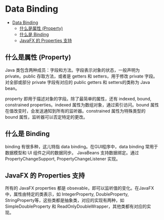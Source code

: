 # Data Binding

- [Data Binding](#data-binding)
  - [什么是属性 (Property)](#%e4%bb%80%e4%b9%88%e6%98%af%e5%b1%9e%e6%80%a7-property)
  - [什么是 Binding](#%e4%bb%80%e4%b9%88%e6%98%af-binding)
  - [JavaFX 的 Properties 支持](#javafx-%e7%9a%84-properties-%e6%94%af%e6%8c%81)

## 什么是属性 (Property)

Java 类包含两种成员：字段和方法。字段表示对象的状态，一般声明为 private。public 存取方法，或者是 getters 和 setters，用于修改 private 字段。对全部或部分 private 字段有对应的 public getters 和 setters的类称为 Java bean。

property 即用于描述对象的字段。除了最简单的属性，还有 indexed, bound, constrained properties。indexed 属性为数组对象，通过索引访问。bound 属性在值改变时，会发送通知到所有的监听器。constrained 属性为特殊类型的 bound 属性，监听器可以否定特定的更改。

## 什么是 Binding

binding 有很多种，这儿特指 data binding。在GUI程序中，data binding 常用于数据模型和 UI 组件之间的数据同步。
JavaBeans 支持数据绑定。通过 PropertyChangeSupport, PropertyChangeListener 实现。

## JavaFX 的 Properties 支持

所有的 JavaFX properties 都是 obsevable，即可以监听值的变化。在JavaFX中，属性由特定的类表示，如 IntegerProperty, DoubleProperty, StringProperty等，这些类都是抽象类，对应的实现有两种，如 SimpleDoubleProperty 和 ReadOnlyDoubleWrapper，其他类都有对应的实现。

